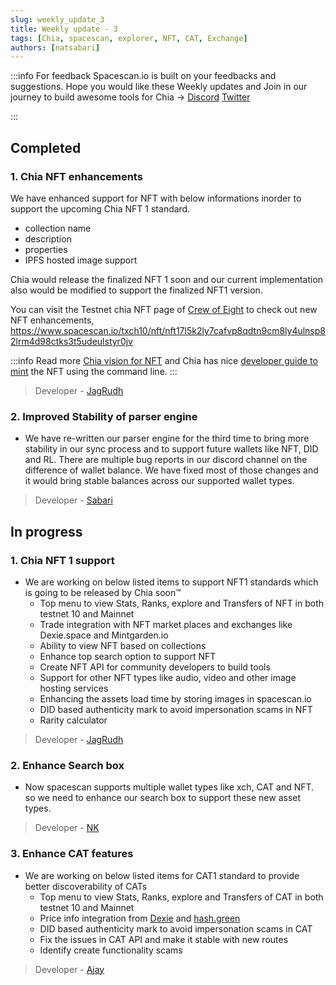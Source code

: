 ```yaml
---
slug: weekly_update_3
title: Weekly update - 3
tags: [Chia, spacescan, explorer, NFT, CAT, Exchange]
authors: [natsabari]
---
```

:::info For feedback
Spacescan.io is built on your feedbacks and suggestions. Hope you would like these Weekly updates and Join in our journey to build awesome tools for Chia -> 
[Discord](https://discord.gg/Bb4sj3Bg9P)  [Twitter](https://twitter.com/spacescan_io) 

:::
## Completed
### 1. Chia NFT enhancements
We have enhanced support for NFT with below informations inorder to support the upcoming Chia NFT 1 standard.
- collection  name
- description
- properties 
- IPFS hosted image support

Chia would release the finalized NFT 1 soon and our current implementation also would be modified to support the finalized NFT1 version.
 
You can visit the Testnet chia NFT page of [Crew of Eight](https://twitter.com/CrewOfEight_) to check out new NFT enhancements,
https://www.spacescan.io/txch10/nft/nft17l5k2ly7cafvp8qdtn9cm8ly4ulnsp82lrm4d98ctks3t5udeulstyr0jv


:::info Read more
 [Chia vision for NFT](https://www.chia.net/2022/05/11/our-vision-for-chia-nfts.en.html) and Chia has nice  [developer guide to mint](https://docs.chia.net/docs/15resources/nft_dev_guide/) the NFT using the command line.
:::

> Developer - [JagRudh](https://twitter.com/JagRudhChia)

### 2. Improved Stability of parser engine
- We have re-written our parser engine for the third time to bring more stability in our sync process and to support future wallets like NFT, DID and RL. There are multiple bug reports in our discord channel on the difference of wallet balance. We have fixed most of those changes and it would bring stable balances across our supported wallet types.

> Developer - [Sabari](https://twitter.com/chiatothemoon)

## In progress
### 1. Chia NFT 1 support
- We are working on below listed items to support NFT1 standards which is going to be released by Chia soon™
    - Top menu to view Stats, Ranks, explore and Transfers of NFT in both testnet 10 and Mainnet
    - Trade integration with NFT market places and exchanges like Dexie.space and Mintgarden.io
    - Ability to view NFT based on collections 
    - Enhance top search option to support NFT
    - Create NFT API for community developers to build tools
    - Support for other NFT types like audio, video and other image hosting services 
    - Enhancing the assets load time by storing images in spacescan.io
    - DID based authenticity mark to avoid impersonation scams in NFT
    - Rarity calculator 

> Developer - [JagRudh](https://twitter.com/JagRudhChia)

### 2. Enhance Search box
- Now spacescan supports multiple wallet types like xch, CAT and NFT. so we need to enhance our search box to support these new asset types.

> Developer - [NK](https://twitter.com/nandhakumar1033)

### 3. Enhance CAT features
- We are working on below listed items for CAT1 standard to provide better discoverability of CATs
    - Top menu to view Stats, Ranks, explore and Transfers of CAT in both testnet 10 and Mainnet
    - Price info integration from [Dexie](https://dexie.space/markets) and [hash.green](https://hash.green/dex/XCH-USDS)
    - DID based authenticity mark to avoid impersonation scams in CAT
    - Fix the issues in CAT API and make it stable with new routes
    - Identify create functionality scams

> Developer - [Ajay](https://twitter.com/JagRudhChia)
